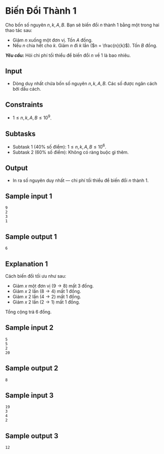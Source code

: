 # Biến Đổi Thành 1

Cho bốn số nguyên $n, k, A, B$. Bạn sẽ biến đổi $n$ thành $1$ bằng một trong hai thao tác sau:

- Giảm $n$ xuống một đơn vị. Tốn $A$ đồng.
- Nếu $n$ chia hết cho $k$. Giảm $n$ đi $k$ lần ($n = \frac{n}{k}$). Tốn $B$ đồng.

***Yêu cầu:*** Hỏi chi phí tối thiểu để biến đổi $n$ về $1$ là bao nhiêu.

## Input

- Dòng duy nhất chứa bốn số nguyên $n, k, A, B$. Các số được ngăn cách bởi dấu cách.

## Constraints

- $1 \le n, k, A, B \le 10^9$.

## Subtasks

- Subtask $1$ ($40\%$ số điểm): $1 \le n, k, A, B \le 10^6$.
- Subtask $2$ ($60\%$ số điểm): Không có ràng buộc gì thêm.

## Output

- In ra số nguyên duy nhất — chi phí tối thiểu để biến đổi $n$ thành $1$.

## Sample input 1

```
9
2
3
1
```

## Sample output 1

```
6
```

## Explanation 1

Cách biến đổi tối ưu như sau:

- Giảm $x$ một đơn vị ($9 \to 8$) mất $3$ đồng.
- Giảm $x$ $2$ lần ($8 \to 4$) mất $1$ đồng.
- Giảm $x$ $2$ lần ($4 \to 2$) mất $1$ đồng.
- Giảm $x$ $2$ lần ($2 \to 1$) mất $1$ đồng.

Tổng cộng trả $6$ đồng.

## Sample input 2

```
5
5
2
20
```

## Sample output 2

```
8
```

## Sample input 3

```
19
3
4
2
```

## Sample output 3

```
12
```